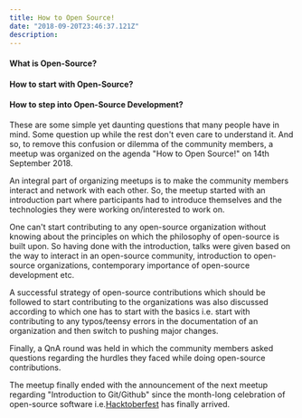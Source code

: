 ```yaml
---
title: How to Open Source!
date: "2018-09-20T23:46:37.121Z"
description:
---
```


#### What is Open-Source?

#### How to start with Open-Source?

#### How to step into Open-Source Development?

These are some simple yet daunting questions that many people have in mind. Some question up while the rest don't even care to understand it. And so, to remove this confusion or dilemma of the community members, a meetup was organized on the agenda
"How to Open Source!" on 14th September 2018.

An integral part of organizing meetups is to make the community members interact and network with each other. So, the meetup started with an introduction part where participants had to introduce themselves and the technologies they were working on/interested to work on.

One can't start contributing to any open-source organization without knowing about the principles on which the philosophy of open-source is built upon. So having done with the introduction, talks were given based on the way to interact in an open-source community, introduction to open-source organizations, contemporary importance of open-source development etc.

A successful strategy of open-source contributions which should be followed to start contributing to the organizations was also discussed according to which one has to start with the basics i.e. start with contributing to any typos/teensy errors in the documentation of an organization and then switch to pushing major changes.

Finally, a QnA round was held in which the community members asked questions regarding the hurdles they faced while doing open-source contributions.

The meetup finally ended with the announcement of the next meetup regarding "Introduction to Git/Github" since the month-long celebration of open-source software i.e.[Hacktoberfest](https://hacktoberfest.digitalocean.com/) has finally arrived.
